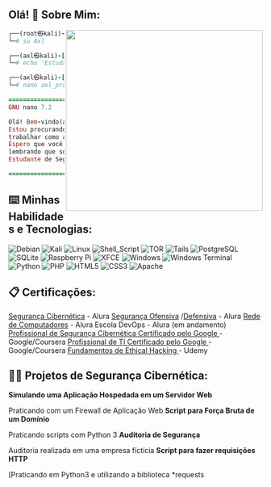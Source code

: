 ## Olá! 👋 Sobre Mim:
<img align="right" width="390" height="358" src="https://www.icegif.com/wp-content/uploads/2022/12/icegif-502.gif" />

```ruby
┌──(root㉿kali)-[~]
└─# su Axl

┌──(axl㉿kali)-[~]
└─# echo 'Estudante de Segurança Cibernética em meio período' >> axl_profile.txt

┌──(axl㉿kali)-[~]
└─# nano axl_profile.txt

=================================================
GNU nano 7.2                    Novo arquivo

Olá! Bem-vindo(a) ao meu Github! Meu nome é Axel
Estou procurando uma oportunidade de estágio e de
trabalhar como analista de segurança cibernética!
Espero que você também aprecie meus projetos,
lembrando que sou um
Estudante de Segurança Cibernética em meio período.

=================================================
```
<h2>⌨️ Minhas Habilidades e Tecnologias:</h2>

![Debian](https://img.shields.io/badge/Debian-D70A53?style=for-the-badge&logo=debian&logoColor=white)
![Kali](https://img.shields.io/badge/Kali-268BEE?style=for-the-badge&logo=kalilinux&logoColor=white)
![Linux](https://img.shields.io/badge/Linux-FCC624?style=for-the-badge&logo=linux&logoColor=black)
![Shell_Script](https://img.shields.io/badge/Shell_Script-121011?style=for-the-badge&logo=gnu-bash&logoColor=white)
![TOR](https://img.shields.io/badge/tor-%237E4798.svg?style=for-the-badge&logo=tor-project&logoColor=white)
![Tails](https://img.shields.io/badge/Tails%20-56347C?&style=for-the-badge&logo=tails&logoColor=white)
![PostgreSQL](https://img.shields.io/badge/PostgreSQL-316192?style=for-the-badge&logo=postgresql&logoColor=white)
![SQLite](https://img.shields.io/badge/SQLite-07405E?style=for-the-badge&logo=sqlite&logoColor=white)
![Raspberry Pi](https://img.shields.io/badge/-RaspberryPi-C51A4A?style=for-the-badge&logo=Raspberry-Pi)
![XFCE](https://img.shields.io/badge/XFCE-%232284F2.svg?style=for-the-badge&logo=xfce&logoColor=white)
![Windows](https://img.shields.io/badge/Windows-0078D6?style=for-the-badge&logo=windows&logoColor=white)
![Windows Terminal](https://img.shields.io/badge/Windows%20Terminal-%234D4D4D.svg?style=for-the-badge&logo=windows-terminal&logoColor=white)
![Python](https://img.shields.io/badge/python-3670A0?style=for-the-badge&logo=python&logoColor=ffdd54)
![PHP](https://img.shields.io/badge/php-%23777BB4.svg?style=for-the-badge&logo=php&logoColor=white)
![HTML5](https://img.shields.io/badge/html5-%23E34F26.svg?style=for-the-badge&logo=html5&logoColor=white)
![CSS3](https://img.shields.io/badge/css3-%231572B6.svg?style=for-the-badge&logo=css3&logoColor=white)
![Apache](https://img.shields.io/badge/apache-%23D42029.svg?style=for-the-badge&logo=apache&logoColor=white)

<h2 align="left"> 
  📋 Certificações:
</h2>
 <c> 
<a href="https://cursos.alura.com.br/degree/certificate/0c139c72-d024-4140-85ee-2a2e6469d9fc?lang=pt_BR">Segurança Cibernética</a> - Alura
<a href="https://cursos.alura.com.br/degree/certificate/5f2f9f1e-d688-4147-a8cd-6a51c4eb7464?lang=pt_BR">Segurança Ofensiva</a> /<a   href="https://cursos.alura.com.br/degree/certificate/d8283679-f990-4444-86ea-720f0e3f77a0?lang=pt_BR">Defensiva</a> - Alura
<a href="https://cursos.alura.com.br/degree/certificate/aac795d5-6dc9-4873-bbf6-c373ad84be87">Rede de Computadores</a> - Alura
Escola DevOps - Alura (em andamento)
<a href="https://www.coursera.org/account/accomplishments/specialization/certificate/KY94XJ75TCWU">Profissional de Segurança Cibernética Certificado pelo Google </a> - Google/Coursera
<a href="https://www.coursera.org/account/accomplishments/specialization/certificate/9G322BBYFGGN">Profissional de TI Certificado pelo Google </a> - Google/Coursera
<a href="https://www.udemy.com/certificate/UC-e16c67cb-8cf3-4c64-a9b7-bed8ba0e1b20/"> Fundamentos de Ethical Hacking </a> - Udemy
</c>
<h2>👨‍💻 Projetos de Segurança Cibernética:</h2>
<b>Simulando uma Aplicação Hospedada em um Servidor Web</b>

Praticando com um Firewall de Aplicação Web
<b>Script para Força Bruta de um Domínio</b>

Praticando scripts com Python 3
<b>Auditoria de Segurança</b>

Auditoria realizada em uma empresa fictícia
<b>Script para fazer requisições HTTP</b>

[Praticando em Python3 e utilizando a biblioteca *requests
